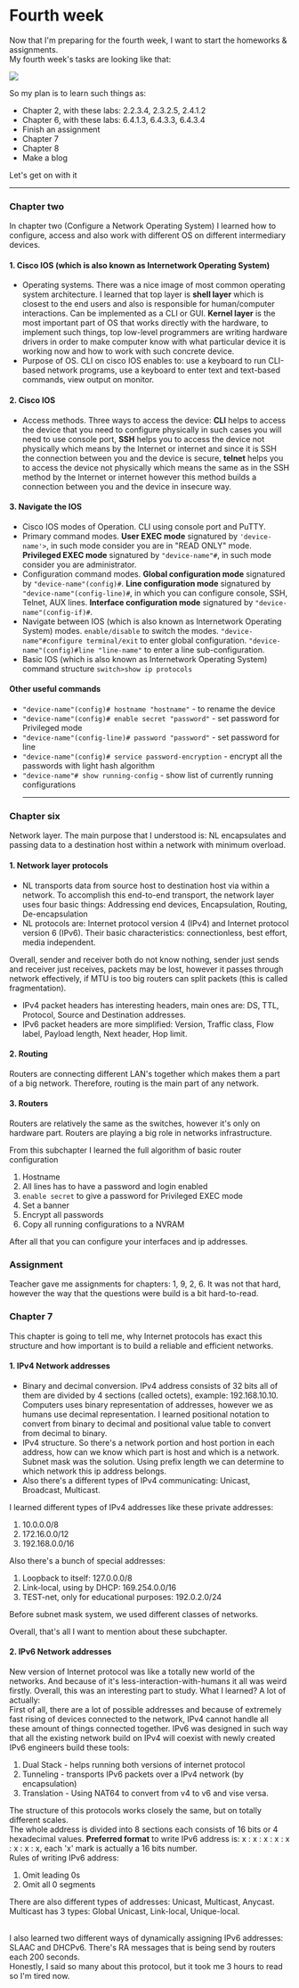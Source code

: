# Fourth week

Now that I'm preparing for the fourth week, I want to start the homeworks & assignments. <br>
My fourth week's tasks are looking like that:

<img src="../img/week-4-1.png">

So my plan is to learn such things as:

- Chapter 2, with these labs: 2.2.3.4, 2.3.2.5, 2.4.1.2
- Chapter 6, with these labs: 6.4.1.3, 6.4.3.3, 6.4.3.4
- Finish an assignment
- Chapter 7
- Chapter 8
- Make a blog

Let's get on with it

<hr>

### Chapter two

In chapter two (Configure a Network Operating System) I learned how to configure, access and also work with different OS on different intermediary devices.

#### 1. Cisco IOS (which is also known as Internetwork Operating System)

- Operating systems. There was a nice image of most common operating system architecture. I learned that top layer is **shell layer** which is closest to the end users and also is responsible for human/computer interactions. Can be implemented as a CLI or GUI. **Kernel layer** is the most important part of OS that works directly with the hardware, to implement such things, top low-level programmers are writing hardware drivers in order to make computer know with what particular device it is working now and how to work with such concrete device.
- Purpose of OS. CLI on cisco IOS enables to: use a keyboard to run CLI-based network programs, use a keyboard to enter text and text-based commands, view output on monitor.

#### 2. Cisco IOS

- Access methods. Three ways to access the device: **CLI** helps to access the device that you need to configure physically in such cases you will need to use console port, **SSH** helps you to access the device not physically which means by the Internet or internet and since it is SSH the connection between you and the device is secure, **telnet** helps you to access the device not physically which means the same as in the SSH method by the Internet or internet however this method builds a connection between you and the device in insecure way.

#### 3. Navigate the IOS

- Cisco IOS modes of Operation. CLI using console port and PuTTY.
- Primary command modes. **User EXEC mode** signatured by `'device-name'>`, in such mode consider you are in "READ ONLY" mode. **Privileged EXEC mode** signatured by `"device-name"#`, in such mode consider you are administrator.
- Configuration command modes. **Global configuration mode** signatured by `"device-name"(config)#`. **Line configuration mode** signatured by `"device-name"(config-line)#`, in which you can configure console, SSH, Telnet, AUX lines. **Interface configuration mode** signatured by `"device-name"(config-if)#`.
- Navigate between IOS (which is also known as Internetwork Operating System) modes. `enable/disable` to switch the modes. `"device-name"#configure terminal/exit` to enter global configuration. `"device-name"(config)#line "line-name"` to enter a line sub-configuration.
- Basic IOS (which is also known as Internetwork Operating System) command structure `switch>show ip protocols`

#### Other useful commands

- `"device-name"(config)# hostname "hostname"` - to rename the device
- `"device-name"(config)# enable secret "password"` - set password for Privileged mode
- `"device-name"(config-line)# password "password"` - set password for line
- `"device-name"(config)# service password-encryption` - encrypt all the passwords with light hash algorithm
- `"device-name"# show running-config` - show list of currently running configurations
  <hr>

### Chapter six

Network layer. The main purpose that I understood is: NL encapsulates and passing data to a destination host within a network with minimum overload.

#### 1. Network layer protocols

- NL transports data from source host to destination host via within a network. To accomplish this end-to-end transport, the network layer uses four basic things: Addressing end devices, Encapsulation, Routing, De-encapsulation
- NL protocols are: Internet protocol version 4 (IPv4) and Internet protocol version 6 (IPv6). Their basic characteristics: connectionless, best effort, media independent.

Overall, sender and receiver both do not know nothing, sender just sends and receiver just receives, packets may be lost, however it passes through network effectively, if MTU is too big routers can split packets (this is called fragmentation).

- IPv4 packet headers has interesting headers, main ones are: DS, TTL, Protocol, Source and Destination addresses.
- IPv6 packet headers are more simplified: Version, Traffic class, Flow label, Payload length, Next header, Hop limit.

#### 2. Routing

Routers are connecting different LAN's together which makes them a part of a big network. Therefore, routing is the main part of any network.

#### 3. Routers

Routers are relatively the same as the switches, however it's only on hardware part. Routers are playing a big role in networks infrastructure.

From this subchapter I learned the full algorithm of basic router configuration

1. Hostname
1. All lines has to have a password and login enabled
1. `enable secret` to give a password for Privileged EXEC mode
1. Set a banner
1. Encrypt all passwords
1. Copy all running configurations to a NVRAM

After all that you can configure your interfaces and ip addresses.

### Assignment

Teacher gave me assignments for chapters: 1, 9, 2, 6. It was not that hard, however the way that the questions were build is a bit hard-to-read.

### Chapter 7

This chapter is going to tell me, why Internet protocols has exact this structure and how important is to build a reliable and efficient networks.

#### 1. IPv4 Network addresses

- Binary and decimal conversion. IPv4 address consists of 32 bits all of them are divided by 4 sections (called octets), example: 192.168.10.10.
  Computers uses binary representation of addresses, however we as humans use decimal representation. I learned positional notation to convert from binary to decimal and positional value table to convert from decimal to binary.
- IPv4 structure. So there's a network portion and host portion in each address, how can we know which part is host and which is a network. Subnet mask was the solution. Using prefix length we can determine to which network this ip address belongs.
- Also there's a different types of IPv4 communicating: Unicast, Broadcast, Multicast.

I learned different types of IPv4 addresses like these private addresses:

1. 10.0.0.0/8
2. 172.16.0.0/12
3. 192.168.0.0/16

Also there's a bunch of special addresses:

1. Loopback to itself: 127.0.0.0/8
2. Link-local, using by DHCP: 169.254.0.0/16
3. TEST-net, only for educational purposes: 192.0.2.0/24

Before subnet mask system, we used different classes of networks.

Overall, that's all I want to mention about these subchapter.

#### 2. IPv6 Network addresses

New version of Internet protocol was like a totally new world of the networks.
And because of it's less-interaction-with-humans it all was weird firstly.
Overall, this was an interesting part to study. What I learned? A lot of actually:
<br>
First of all, there are a lot of possible addresses and because of extremely fast rising of devices connected to the network, IPv4 cannot handle all these amount of things connected together. IPv6 was designed in such way that all the existing network build on IPv4 will coexist with newly created IPv6 engineers build these tools:

1. Dual Stack - helps running both versions of internet protocol
2. Tunneling - transports IPv6 packets over a IPv4 network (by encapsulation)
3. Translation - Using NAT64 to convert from v4 to v6 and vise versa.

The structure of this protocols works closely the same, but on totally different scales. <br>
The whole address is divided into 8 sections each consists of 16 bits or 4 hexadecimal values. **Preferred format** to write IPv6 address is: x : x : x : x : x : x : x : x, each 'x' mark is actually a 16 bits number.
<br>
Rules of writing IPv6 address:

1. Omit leading 0s
2. Omit all 0 segments

There are also different types of addresses: Unicast, Multicast, Anycast.
Multicast has 3 types: Global Unicast, Link-local, Unique-local.

<br>
I also learned two different ways of dynamically assigning IPv6 addresses: SLAAC and DHCPv6. There's RA messages that is being send by routers each 200 seconds.
<br>
Honestly, I said so many about this protocol, but it took me 3 hours to read so I'm tired now.
